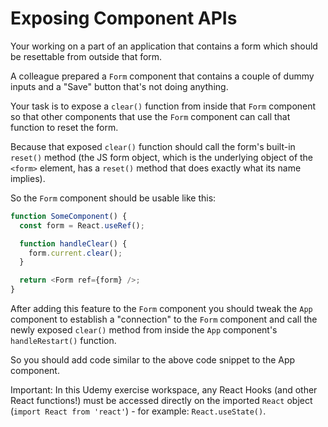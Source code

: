 # Exposing Component APIs

Your working on a part of an application that contains a form which should be resettable from outside that form.

A colleague prepared a `Form` component that contains a couple of dummy inputs and a "Save" button that's not doing anything.

Your task is to expose a `clear()` function from inside that `Form` component so that other components that use the `Form` component can call that function to reset the form.

Because that exposed `clear()` function should call the form's built-in `reset()` method (the JS form object, which is the underlying object of the `<form>` element, has a `reset()` method that does exactly what its name implies).

So the `Form` component should be usable like this:

```js
function SomeComponent() {
  const form = React.useRef();

  function handleClear() {
    form.current.clear();
  }

  return <Form ref={form} />;
}
```

After adding this feature to the `Form` component you should tweak the `App` component to establish a "connection" to the `Form` component and call the newly exposed `clear()` method from inside the `App` component's `handleRestart()` function.

So you should add code similar to the above code snippet to the App component.

Important: In this Udemy exercise workspace, any React Hooks (and other React functions!) must be accessed directly on the imported `React` object (`import React from 'react'`) - for example: `React.useState()`.
